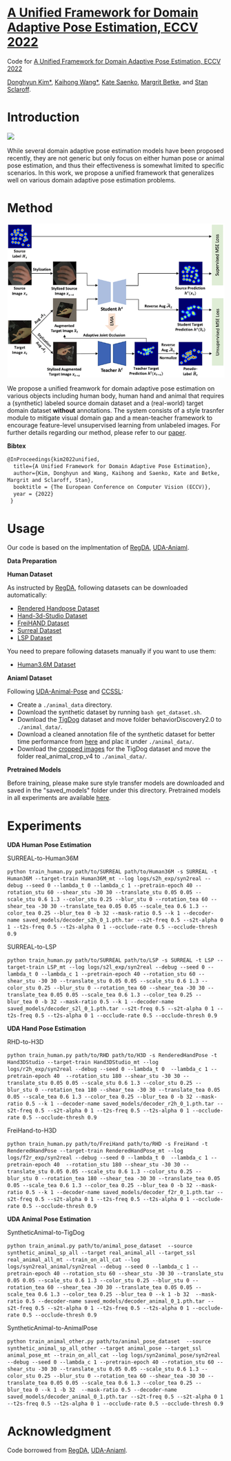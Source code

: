 # [A Unified Framework for Domain Adaptive Pose Estimation, ECCV 2022](https://arxiv.org/pdf/2204.00172.pdf)
Code for [A Unified Framework for Domain Adaptive Pose Estimation, ECCV 2022](https://arxiv.org/pdf/2204.00172.pdf) 

[Donghyun Kim*](http://cs-people.bu.edu/donhk/), [Kaihong Wang*](https://cs-people.bu.edu/kaiwkh/), [Kate Saenko](http://ai.bu.edu/ksaenko.html), [Margrit Betke](https://www.cs.bu.edu/faculty/betke/), and [Stan Sclaroff](https://www.cs.bu.edu/fac/sclaroff/).

# Introduction

<p align="left">
  <img width="650" src="figures/sample.png">
</p>

While several domain adaptive pose estimation models have been proposed recently, they are not generic but only focus on either human pose or animal pose estimation, and thus their effectiveness is somewhat limited to specific scenarios. In this work, we propose a unified framework that generalizes well on various domain adaptive pose estimation problems.

# Method

![Image of Source](https://github.com/VisionLearningGroup/UDA_PoseEstimation/blob/master/figures/pipeline.png)

We propose a unified freamwork for domain adaptive pose estimation on various objects including human body, human hand and animal that requires a (synthetic) labeled source domain dataset and a (real-world) target domain dataset **without** annotations. The system consists of a style trasnfer module to mitigate visual domain gap and a mean-teacher framework to encourage feature-level unsupervised learning from unlabeled images.
For further details regarding our method, please refer to our [paper](https://arxiv.org/pdf/2204.00172.pdf).

**Bibtex**
```
@InProceedings{kim2022unified,
  title={A Unified Framework for Domain Adaptive Pose Estimation},
  author={Kim, Donghyun and Wang, Kaihong and Saenko, Kate and Betke, Margrit and Sclaroff, Stan},
  booktitle = {The European Conference on Computer Vision (ECCV)},
  year = {2022} 
 }
```

# Usage

Our code is based on the implmentation of [RegDA](https://github.com/thuml/Transfer-Learning-Library/tree/master/examples/domain_adaptation/keypoint_detection), [UDA-Aniaml](https://github.com/chaneyddtt/UDA-Animal-Pose).

**Data Preparation**

**Human Dataset**

As instructed by [RegDA](https://github.com/thuml/Transfer-Learning-Library/tree/master/examples/domain_adaptation/keypoint_detection), following datasets can be downloaded automatically:

- [Rendered Handpose Dataset](https://lmb.informatik.uni-freiburg.de/resources/datasets/RenderedHandposeDataset.en.html)
- [Hand-3d-Studio Dataset](https://www.yangangwang.com/papers/ZHAO-H3S-2020-02.html)
- [FreiHAND Dataset](https://lmb.informatik.uni-freiburg.de/projects/freihand/)
- [Surreal Dataset](https://www.di.ens.fr/willow/research/surreal/data/)
- [LSP Dataset](http://sam.johnson.io/research/lsp.html)

You need to prepare following datasets manually if you want to use them:
- [Human3.6M Dataset](http://vision.imar.ro/human3.6m/description.php)

**Aniaml Dataset**

Following [UDA-Animal-Pose](https://github.com/chaneyddtt/UDA-Animal-Pose) and [CCSSL](https://github.com/JitengMu/Learning-from-Synthetic-Animals):
- Create a `./animal_data` directory.
- Download the synthetic dataset by running `bash get_dataset.sh`.
- Download the [TigDog](http://calvin-vision.net/datasets/tigdog/) dataset and move folder behaviorDiscovery2.0 to `./animal_data/`.
- Download a cleaned annotation file of the synthetic dataset for better time performance from [here](https://drive.google.com/file/d/1jpGD235mFsVixeVRpcqMzGcbXqUtOvAy/view?usp=sharing) and plac it under `./animal_data/`.
- Download the [cropped images](https://drive.google.com/file/d/1qFX_H2o8_unFpADowjTOcGfr_SwKkuYg/view?usp=sharing) for the TigDog dataset and move the folder real_animal_crop_v4 to `./animal_data/`.

**Pretrained Models**

Before training, please make sure style transfer models are downloaded and saved in the "saved_models" folder under this directory. Pretrained models in all experiments are available [here](https://drive.google.com/drive/folders/1WVjQ2Hq1CrtUr3AOlq1PxDuY50KpZ8lh?usp=sharing). 

# Experiments

**UDA Human Pose Estimation**

SURREAL-to-Human36M
```
python train_human.py path/to/SURREAL path/to/Human36M -s SURREAL -t Human36M --target-train Human36M_mt --log logs/s2h_exp/syn2real --debug --seed 0 --lambda_t 0 --lambda_c 1 --pretrain-epoch 40 --rotation_stu 60 --shear_stu -30 30 --translate_stu 0.05 0.05 --scale_stu 0.6 1.3 --color_stu 0.25 --blur_stu 0 --rotation_tea 60 --shear_tea -30 30 --translate_tea 0.05 0.05 --scale_tea 0.6 1.3 --color_tea 0.25 --blur_tea 0 -b 32 --mask-ratio 0.5 --k 1 --decoder-name saved_models/decoder_s2h_0_1.pth.tar --s2t-freq 0.5 --s2t-alpha 0 1 --t2s-freq 0.5 --t2s-alpha 0 1 --occlude-rate 0.5 --occlude-thresh 0.9 
```

SURREAL-to-LSP
```
python train_human.py path/to/SURREAL path/to/LSP -s SURREAL -t LSP --target-train LSP_mt --log logs/s2l_exp/syn2real --debug --seed 0 --lambda_t 0 --lambda_c 1 --pretrain-epoch 40 --rotation_stu 60 --shear_stu -30 30 --translate_stu 0.05 0.05 --scale_stu 0.6 1.3 --color_stu 0.25 --blur_stu 0 --rotation_tea 60 --shear_tea -30 30 --translate_tea 0.05 0.05 --scale_tea 0.6 1.3 --color_tea 0.25 --blur_tea 0 -b 32 --mask-ratio 0.5 --k 1 --decoder-name saved_models/decoder_s2l_0_1.pth.tar --s2t-freq 0.5 --s2t-alpha 0 1 --t2s-freq 0.5 --t2s-alpha 0 1 --occlude-rate 0.5 --occlude-thresh 0.9 
```

**UDA Hand Pose Estimation**

RHD-to-H3D
```
python train_human.py path/to/RHD path/to/H3D -s RenderedHandPose -t Hand3DStudio --target-train Hand3DStudio_mt --log logs/r2h_exp/syn2real --debug --seed 0 --lambda_t 0  --lambda_c 1 --pretrain-epoch 40  --rotation_stu 180 --shear_stu -30 30 --translate_stu 0.05 0.05 --scale_stu 0.6 1.3 --color_stu 0.25 --blur_stu 0 --rotation_tea 180 --shear_tea -30 30 --translate_tea 0.05 0.05 --scale_tea 0.6 1.3 --color_tea 0.25 --blur_tea 0 -b 32 --mask-ratio 0.5 --k 1 --decoder-name saved_models/decoder_r2h_0_1.pth.tar --s2t-freq 0.5 --s2t-alpha 0 1 --t2s-freq 0.5 --t2s-alpha 0 1 --occlude-rate 0.5 --occlude-thresh 0.9
```

FreiHand-to-H3D
```
python train_human.py path/to/FreiHand path/to/RHD -s FreiHand -t RenderedHandPose --target-train RenderedHandPose_mt --log logs/f2r_exp/syn2real --debug --seed 0 --lambda_t 0  --lambda_c 1 --pretrain-epoch 40  --rotation_stu 180 --shear_stu -30 30 --translate_stu 0.05 0.05 --scale_stu 0.6 1.3 --color_stu 0.25 --blur_stu 0 --rotation_tea 180 --shear_tea -30 30 --translate_tea 0.05 0.05 --scale_tea 0.6 1.3 --color_tea 0.25 --blur_tea 0 -b 32 --mask-ratio 0.5 --k 1 --decoder-name saved_models/decoder_f2r_0_1.pth.tar --s2t-freq 0.5 --s2t-alpha 0 1 --t2s-freq 0.5 --t2s-alpha 0 1 --occlude-rate 0.5 --occlude-thresh 0.9
```

**UDA Animal Pose Estimation**

SyntheticAnimal-to-TigDog
```
python train_animal.py path/to/animal_pose_dataset  --source synthetic_animal_sp_all --target real_animal_all --target_ssl real_animal_all_mt --train_on_all_cat --log logs/syn2real_animal/syn2real --debug --seed 0 --lambda_c 1 --pretrain-epoch 40 --rotation_stu 60 --shear_stu -30 30 --translate_stu 0.05 0.05 --scale_stu 0.6 1.3 --color_stu 0.25 --blur_stu 0 --rotation_tea 60 --shear_tea -30 30 --translate_tea 0.05 0.05 --scale_tea 0.6 1.3 --color_tea 0.25 --blur_tea 0 --k 1 -b 32  --mask-ratio 0.5 --decoder-name saved_models/decoder_animal_0_1.pth.tar --s2t-freq 0.5 --s2t-alpha 0 1 --t2s-freq 0.5 --t2s-alpha 0 1 --occlude-rate 0.5 --occlude-thresh 0.9
```

SyntheticAnimal-to-AnimalPose
```
python train_animal_other.py path/to/animal_pose_dataset  --source synthetic_animal_sp_all_other --target animal_pose --target_ssl animal_pose_mt --train_on_all_cat --log logs/syn2animal_pose/syn2real --debug --seed 0 --lambda_c 1 --pretrain-epoch 40 --rotation_stu 60 --shear_stu -30 30 --translate_stu 0.05 0.05 --scale_stu 0.6 1.3 --color_stu 0.25 --blur_stu 0 --rotation_tea 60 --shear_tea -30 30 --translate_tea 0.05 0.05 --scale_tea 0.6 1.3 --color_tea 0.25 --blur_tea 0 --k 1 -b 32  --mask-ratio 0.5 --decoder-name saved_models/decoder_animal_0_1.pth.tar --s2t-freq 0.5 --s2t-alpha 0 1 --t2s-freq 0.5 --t2s-alpha 0 1 --occlude-rate 0.5 --occlude-thresh 0.9
```
             
# Acknowledgment

Code borrowed from [RegDA](https://github.com/thuml/Transfer-Learning-Library/tree/master/examples/domain_adaptation/keypoint_detection), [UDA-Aniaml](https://github.com/chaneyddtt/UDA-Animal-Pose).
